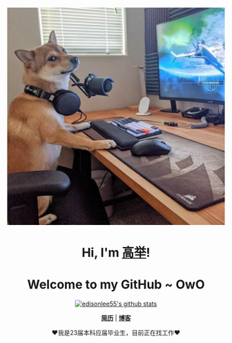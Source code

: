 <p align="center">
  <a href="https://blog.csdn.net/qq_43649569?spm=1000.2115.3001.5343"><img src="WechatIMG122.jpeg" alt="科技狗"></a>
</p>

<h1 align="center">Hi, I'm <a href="https://blog.csdn.net/qq_43649569?spm=1000.2115.3001.5343">高举</a>!</h1>
<h1 align="center">Welcome to my GitHub ~ OwO</h1>

<p align="center">
  <a href="https://github.com/atChine"><img src="https://github-readme-stats.vercel.app/api?username=atChine&hide_border=true&show_icons=true" alt="edisonlee55's github stats"></a>
</p>

<p align="center">
  <strong><a href="https://github.com/atChine/atChine/blob/main/%E9%AB%98%E6%9C%8B%E4%B8%BE-%E6%B5%8E%E5%8D%97%E5%A4%A7%E5%AD%A6%E6%B3%89%E5%9F%8E%E5%AD%A6%E9%99%A2-23%E5%B1%8A-Java%E5%90%8E%E7%AB%AF%E5%BC%80%E5%8F%91%E5%B7%A5%E7%A8%8B%E5%B8%88-17658138132.pdf">简历</a></strong> |
  <strong><a href="https://blog.csdn.net/qq_43649569?spm=1000.2115.3001.5343">博客</a></strong> 
</p>

<p align="center">❤我是23届本科应届毕业生，目前正在找工作❤</p>

<!--
**edisonlee55/edisonlee55** is a ✨ _special_ ✨ repository because its `README.md` (this file) appears on your GitHub profile.

Here are some ideas to get you started:

- 🔭 I’m currently working on ...
- 🌱 I’m currently learning ...
- 👯 I’m looking to collaborate on ...
- 🤔 I’m looking for help with ...
- 💬 Ask me about ... 
- 📫 How to reach me: ...
- 😄 Pronouns: ...
- ⚡ Fun fact: ...
-->

